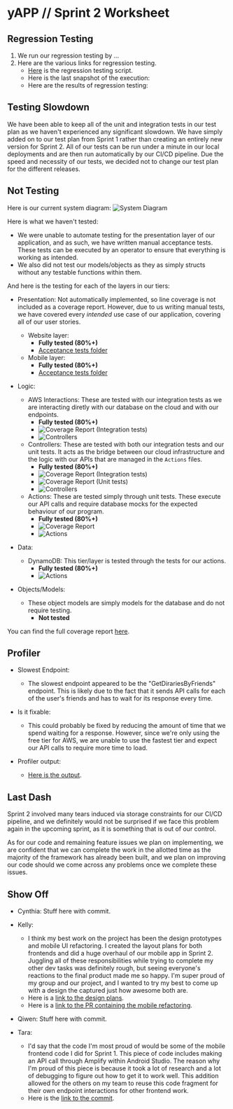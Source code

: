 # yAPP // Sprint 2 Worksheet

## Regression Testing
1. We run our regression testing by ...
2. Here are the various links for regression testing.
    - [Here](.) is the regression testing script.
    - Here is the last snapshot of the execution:
    - Here are the results of regression testing:

## Testing Slowdown
We have been able to keep all of the unit and integration tests in our test plan as we haven't experienced any significant slowdown. We have simply added on to our test plan from Sprint 1 rather than creating an entirely new version for Sprint 2. All of our tests can be run under a minute in our local deployments and are then run automatically by our CI/CD pipeline. Due the speed and necessity of our tests, we decided not to change our test plan for the different releases.

## Not Testing
Here is our current system diagram:
![System Diagram](./Images/architectureDiagram.png)

Here is what we haven't tested:
* We were unable to automate testing for the presentation layer of our application, and as such, we have written manual acceptance tests. These tests can be executed by an operator to ensure that everything is working as intended.
* We also did not test our models/objects as they as simply structs without any testable functions within them.

And here is the testing for each of the layers in our tiers:
- Presentation:
    Not automatically implemented, so line coverage is not included as a coverage report. However, due to us writing manual tests, we have covered every *intended* use case of our application, covering all of our user stories.
    * Website layer: 
        - **Fully tested (80%+)**
        - [Acceptance tests folder](../Acceptance%20Tests/)
    * Mobile layer: 
        - **Fully tested (80%+)**
        - [Acceptance tests folder](../Acceptance%20Tests/)

- Logic:
    * AWS Interactions: These are tested with our integration tests as we are interacting diretly with our database on the cloud and with our endpoints. 
        - **Fully tested (80%+)** 
        - ![Coverage Report (Integration tests)](./Images/IntegrationTests.png)
        - ![Controllers](./Images/Controllers.png)
    * Controllers: These are tested with both our integration tests and our unit tests. It acts as the bridge between our cloud infrastructure and the logic with our APIs that are managed in the `Actions` files. 
        - **Fully tested (80%+)**
        - ![Coverage Report (Integration tests)](./Images/IntegrationTests.png)
        - ![Coverage Report (Unit tests)](./Images/UnitTests.png)
        - ![Controllers](./Images/Controllers.png)
    * Actions: These are tested simply through unit tests. These execute our API calls and require database mocks for the expected behaviour of our program.
        - **Fully tested (80%+)**
        - ![Coverage Report](./Images/UnitTests.png)
        - ![Actions](./Images/Actions.png)

- Data:
    * DynamoDB: This tier/layer is tested through the tests for our actions.
        - **Fully tested (80%+)**
        - ![Actions](./Images/Actions.png)

- Objects/Models:
    * These object models are simply models for the database and do not require testing.
        - **Not tested**

You can find the full coverage report [here](./Reports/CoverageReport.json).

## Profiler
- Slowest Endpoint:
    - The slowest endpoint appeared to be the "GetDirariesByFriends" endpoint. This is likely due to the fact that it sends API calls for each of the user's friends and has to wait for its response every time. 

- Is it fixable:
    - This could probably be fixed by reducing the amount of time that we spend waiting for a response. However, since we're only using the free tier for AWS, we are unable to use the fastest tier and expect our API calls to require more time to load.

- Profiler output:
    - [Here is the output](./Reports/yAppLambda%20-%20[2024-11-03%2014-57-17].dtt).

## Last Dash
Sprint 2 involved many tears induced via storage constraints for our CI/CD pipeline, and we definitely would not be surprised if we face this problem again in the upcoming sprint, as it is something that is out of our control.

As for our code and remaining feature issues we plan on implementing, we are confident that we can complete the work in the allotted time as the majority of the framework has already been built, and we plan on improving our code should we come across any problems once we complete these issues.

## Show Off
- Cynthia:
    Stuff here with commit.
- Kelly:
    - I think my best work on the project has been the design prototypes and mobile UI refactoring. I created the layout plans for both frontends and did a huge overhaul of our mobile app in Sprint 2. Juggling all of these responsibilities while trying to complete my other dev tasks was definitely rough, but seeing everyone's reactions to the final product made me so happy. I'm super proud of my group and our project, and I wanted to try my best to come up with a design the captured just how awesome both are.
    - Here is a [link to the  design plans](https://www.figma.com/design/PH7j5a65cGKczLGycxOng0/yAPP?node-id=1-5756&t=xX75vDgmpQ9P0uug-1).
    - Here is a [link to the PR containing the mobile refactoring](https://github.com/KageSilver/yAPP/pull/254).

- Qiwen:
    Stuff here with commit.
- Tara:
    - I'd say that the code I'm most proud of would be some of the mobile frontend code I did for Sprint 1. This piece of code includes making an API call through Amplify within Android Studio. The reason why I'm proud of this piece is because it took a lot of research and a lot of debugging to figure out how to get it to work well. This addition allowed for the others on my team to reuse this code fragment for their own endpoint interactions for other frontend work.
    - Here is the [link to the commit](https://github.com/KageSilver/yAPP/commit/e56907e2eb8d5947cdef8dc9e143b5a36744095b).


